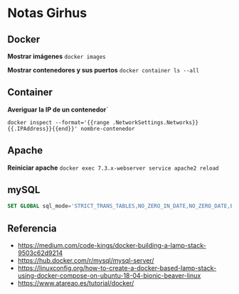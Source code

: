 # Notas Girhus

## Docker
**Mostrar imágenes**
``docker images``

**Mostrar contenedores y sus puertos**
``docker container ls --all``

## Container
**Averiguar la IP de un contenedor**`

``docker inspect --format='{{range .NetworkSettings.Networks}}{{.IPAddress}}{{end}}' nombre-contenedor``

## Apache
**Reiniciar apache**
``docker exec 7.3.x-webserver service apache2 reload``

## mySQL
```sql
SET GLOBAL sql_mode='STRICT_TRANS_TABLES,NO_ZERO_IN_DATE,NO_ZERO_DATE,ERROR_FOR_DIVISION_BY_ZERO,NO_AUTO_CREATE_USER,NO_ENGINE_SUBSTITUTION';
```

## Referencia
* https://medium.com/code-kings/docker-building-a-lamp-stack-9503c62d9214
* https://hub.docker.com/r/mysql/mysql-server/
* https://linuxconfig.org/how-to-create-a-docker-based-lamp-stack-using-docker-compose-on-ubuntu-18-04-bionic-beaver-linux
* https://www.atareao.es/tutorial/docker/